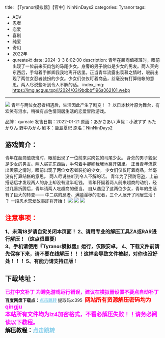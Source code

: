 title: 【Tyranor模拟器】【官中】NinNinDays2
categories: Tyranor
tags:
- ADV
- 忍者
- 恋爱
- 喜剧
- 纯爱
- 奇幻
- 2022年
- qureate社
date: 2024-3-3 8:02:00
description: 青年在超商值夜班时，眼前出现了一位前来买肉包的马尾少女。身旁的男子貌似是少女的男友。两人买完东西后，手勾着手卿卿我我地离开店里。正当青年流露出羡慕之情时，眼前出现了两位女忍者装扮的少女。少女们仅仅盯着商品，丝毫没有打算结帐的意思。两人尽说些听到令人不解的话。
index_img: https://img.acgus.top/i/2024/03/9bdbbf196a062101.webp
---
![](https://img.acgus.top/i/2024/03/9bdbbf196a062101.webp)
青年与两位女忍者相遇后，生活因此产生了剧变！ ？ 以日本秋叶原为舞台，有欢笑有泪水，稍微有点色情同居生活的恋爱冒险游戏。

品牌：qureate
发售日期：2022-01-21
原画：あかさあい
声优：小波すず みたかりん 野中みかん
剧本：鹿島夏紀
原名：NinNinDays2

## 游戏简介：
青年在超商值夜班时，眼前出现了一位前来买肉包的马尾少女。
身旁的男子貌似是少女的男友。两人买完东西后，手勾着手卿卿我我地离开店里。
正当青年流露出羡慕之情时，眼前出现了两位女忍者装扮的少女。
少女们仅仅盯着商品，丝毫没有打算结帐的意思。
两人尽说些听到令人不解的话。
青年为了预防窃盗，上前搭话后才发现两人的身上却没有没半毛钱。
青年怀疑着两人前来超商的动机，经过几番折腾后，青年请两人吃超商的便当。
自从遇见了这两位少女，青年的生活有了巨大的转变——
中二病的忍者、满脑淫秽的忍者，三个人展开了同居生活！ ？
一段忍术恋爱故事即将开始！
![](https://img.acgus.top/i/2024/03/7a9d2ef8f4062103.webp)
![](https://img.acgus.top/i/2024/03/134d4f02df062107.webp)
![](https://img.acgus.top/i/2024/03/87c0fdebab062104.webp)





## <font color=#FF0000 >注意事项：</font>
<font size=3><b>1、未满18岁请自觉关闭本页面！
2、请用专业的解压工具ZA或RAR进行解压！（这点很重要）           
3、手机请使用『Tyranor模拟器』运行，仅限安卓。
4、下载文件前请先保存下来，请不要在线解压！！！这样会导致文件被封，对你也没好处！！！
5、有能力请支持正版！</b></font>

## 下载地址：
<font color=#FF00FF size=3><b>已打中文补丁</b></font>
<font color=#FF00FF size=3>**为避免游戏运行错误，建议在模拟器设置不要点自动补丁**</font>
<b>百度网盘下载点：</b><a href="https://pan.baidu.com/s/1MKHWdG35_yR5uHGpfmTWTw?pwd=c395" style="color: #87CEEB;"><b>点击跳转</b></a> 提取码:c395
<a style="padding: 0" href="https://post.qingju.org/AD/"><img style="max-width:100%" src="https://img.acgus.top/i/2024/07/478f689b8021d8d499ab43d21acf137a.gif" alt=""></a>
<b><font color=#FF0000 size=4>网站所有资源解压密码均为</b></font><b><font color=#FF00FF size=4>qingju</font><font color=#FF0000 ></font></b><br><b><font color=#FF00FF size=4>本站所有文件均为lz4加密格式，不看必解压失败！！请务必阅读以下教程。</b></font><br><b><font color=#000 size=4>解压教程：</b><a href="https://post.qingju.org/tutorial/000/" style="color: #87CEEB;"><b>点击跳转</b></a>